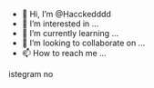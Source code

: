 - 👋 Hi, I’m @Hacckedddd
- 👀 I’m interested in ...
- 🌱 I’m currently learning ...
- 💞️ I’m looking to collaborate on ...
- 📫 How to reach me ...

<!---
Hacckedddd/Hacckedddd is a ✨ special ✨ repository because its `README.md` (this file) appears on your GitHub profile.
You can click the Preview link to take a look at your changes.
---> istegram no 
